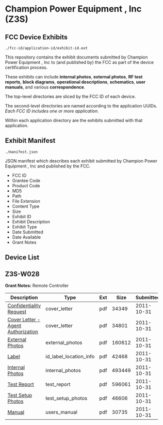 # Champion Power Equipment , Inc (Z3S)
## FCC Device Exhibits

```
./fcc-id/application-id/exhibit-id.ext
```

This repository contains the exhibit documents submitted by Champion Power Equipment , Inc to (and published by) the FCC as part of the device certification process.

These exhibits can include **internal photos**, **external photos**, **RF test reports**, **block diagrams**, **operational descriptions**, **schematics**, **user manuals**, and various **correspondence**.

The top-level directories are sliced by the FCC ID of each device.

The second-level directories are named according to the application UUIDs. *Each FCC ID includes one or more application.*

Within each application directory are the exhibits submitted with that application. 

## Exhibit Manifest

```
./manifest.json
```

JSON manifest which describes each exhibit submitted by Champion Power Equipment , Inc and published by the FCC.

- FCC ID
- Grantee Code
- Product Code
- MD5
- Path
- File Extension
- Content Type
- Size
- Exhibit ID
- Exhibit Description
- Exhibit Type
- Date Submitted
- Date Available
- Grant Notes

## Device List
## Z3S-W028
**Grant Notes:** Remote Controller

| Description | Type | Ext | Size | Submitted | Available |
| ----------- | ---- | --- | ---- | --------- | --------- |
| [Confidentiality Request](Z3S-W028/16ef3da8f1795387fa3569fb39307d57/1570690.pdf) | cover_letter | pdf | 34349 | 2011-10-31 | 2011-10-31 |
| [Cover Letter - Agent Authorization](Z3S-W028/16ef3da8f1795387fa3569fb39307d57/1570691.pdf) | cover_letter | pdf | 34801 | 2011-10-31 | 2011-10-31 |
| [External Photos](Z3S-W028/16ef3da8f1795387fa3569fb39307d57/1570682.pdf) | external_photos | pdf | 160612 | 2011-10-31 | 2011-10-31 |
| [Label](Z3S-W028/16ef3da8f1795387fa3569fb39307d57/1570683.pdf) | id_label_location_info | pdf | 42468 | 2011-10-31 | 2011-10-31 |
| [Internal Photos](Z3S-W028/16ef3da8f1795387fa3569fb39307d57/1570684.pdf) | internal_photos | pdf | 493449 | 2011-10-31 | 2011-10-31 |
| [Test Report](Z3S-W028/16ef3da8f1795387fa3569fb39307d57/1570687.pdf) | test_report | pdf | 596061 | 2011-10-31 | 2011-10-31 |
| [Test Setup Photos](Z3S-W028/16ef3da8f1795387fa3569fb39307d57/1570688.pdf) | test_setup_photos | pdf | 46606 | 2011-10-31 | 2011-10-31 |
| [Manual](Z3S-W028/16ef3da8f1795387fa3569fb39307d57/1570689.pdf) | users_manual | pdf | 30735 | 2011-10-31 | 2011-10-31 |
